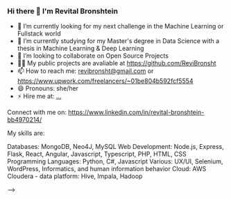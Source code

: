 ### Hi there 👋 I'm Revital Bronshtein

- 🔭 I’m currently looking for my next challenge in the Machine Learning or Fullstack world
- 🌱 I’m currently studying for my Master's degree in Data Science with a thesis in Machine Learning & Deep Learning
- 👯 I’m looking to collaborate on Open Source Projects
- 👨‍💻 My public projects are avaliable at https://github.com/ReviBronsht 
- 📫 How to reach me: revibronsht@gmail.com or https://www.upwork.com/freelancers/~01be804b592fcf5554
- 😄 Pronouns: she/her
- ⚡ Hire me at: [...](https://www.upwork.com/freelancers/~01be804b592fcf5554)

Connect with me on: https://www.linkedin.com/in/revital-bronshtein-bb4970214/

My skills are:

Databases: MongoDB, Neo4J, MySQL
Web Development: Node.js, Express, Flask, React, Angular, Javascript, Typescript, PHP, HTML, CSS
Programming Languages: Python, C#, Javascript
Various: UX/UI, Selenium, WordPress, Informatics, and human information behavior
Cloud: AWS
Cloudera - data platform: Hive, Impala, Hadoop

-->
